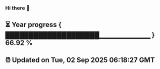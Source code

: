 ### Hi there 👋
⏳ Year progress { ████████████████████▁▁▁▁▁▁▁▁▁▁ } 66.92 %
---
⏰ Updated on Tue, 02 Sep 2025 06:18:27 GMT
---
